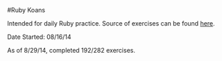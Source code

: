 #Ruby Koans

Intended for daily Ruby practice. Source of exercises can be found [here](http://rubykoans.com/).

Date Started: 08/16/14

As of 8/29/14, completed 192/282 exercises.
